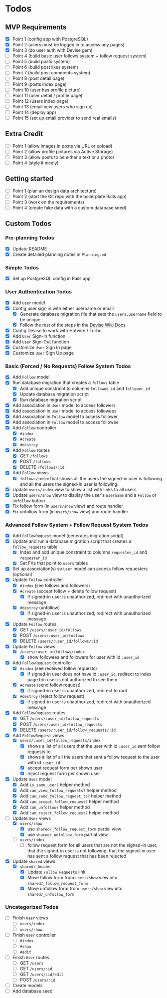# Todos

## MVP Requirements

- [x] Point 1 (config app with PostgreSQL)
- [x] Point 2 (users must be logged in to access any pages)
- [x] Point 3 (do user auth with Devise gem)
- [ ] Point 4 (build basic user follows system + follow request system)
- [ ] Point 5 (build posts system)
- [ ] Point 6 (build post likes system)
- [ ] Point 7 (build post comments system)
- [ ] Point 8 (post detail page)
- [ ] Point 9 (posts index page)
- [ ] Point 10 (user has profile picture)
- [ ] Point 11 (user detail / profile page)
- [ ] Point 12 (users index page)
- [ ] Point 13 (email new users who sign up)
- [ ] Point 14 (deploy app)
- [ ] Point 15 (set up email provider to send real emails)

## Extra Credit

- [ ] Point 1 (allow images in posts via URL or upload)
- [ ] Point 2 (allow profile pictures via Active Storage)
- [ ] Point 3 (allow posts to be either a text or a photo)
- [ ] Point 4 (style it nicely)

## Getting started

- [ ] Point 1 (plan an design data architecture)
- [ ] Point 2 (start the Git repo with the boilerplate Rails app)
- [ ] Point 3 (work on the requirements)
- [ ] Point 4 (create fake data with a custom database seed)

## Custom Todos

### Pre-planning Todos

- [x] Update README
- [x] Create detailed planning notes in `Planning.md`

### Simple Todos

- [x] Set up PostgreSQL config in Rails app

### User Authentication Todos

- [x] Add `User` model
- [x] Config user sign in with either username or email
  - [x] Generate database migration file that sets the `users.username` field to be unique
  - [x] Follow the rest of the steps in the [Devise Wiki Docs](https://github.com/heartcombo/devise/wiki/How-To:-Allow-users-to-sign-in-using-their-username-or-email-address)
- [x] Config Devise to work with Hotwire / Turbo
- [x] Add `User` Sign-In function
- [x] Add `User` Sign-Out function
- [x] Customize `User` Sign In page
- [x] Customize `User` Sign Up page

### Basic (Forced / No Requests) Follow System Todos

- [x] Add `Follow` model
- [x] Run database migration that creates a `follows` table
  - [x] Add unique constraint to columns `followee_id` and `follower_id`
  - [x] Update database migration script
  - [x] Run database migration script
- [x] Add association in `User` model to access followers
- [x] Add association in `User` model to access followees
- [x] Add association in `Follow` model to access follower
- [x] Add association in `Follow` model to access followee
- [x] Add `Follow` controller
  - [x] `#index`
  - [x] `#create`
  - [x] `#destroy`
- [x] Add `Follow` routes
  - [x] GET `/follows`
  - [x] POST `/follows`
  - [x] DELETE `/follows/:id`
- [x] Add `Follow` views
  - [x] `follows/index` that shows all the users the signed-in user is following and all the users the signed-in user is following.
- [x] Update `users/index` view to show a list with links to all users
- [x] Update `users/show` view to display the user's `username` and a `Follow` or `Unfollow` button
- [x] Fix follow form (in `users/show` view) and route handler
- [x] Fix unfollow form (in `users/show` view) and route handler

### Advanced Follow System + Follow Request System Todos

- [x] Add `FollowRequest` model (generates migration script)
- [x] Update and run a database migration script that creates a `follow_requests` table
  - [x] Index and add unique constraint to columns `requestee_id` and `requester_id`
  - [x] Set FKs that point to `users` tables
- [x] Set up association(s) so `User` model can access follow requesters (optional)
- [x] Update `Follow` controller
  - [x] `#index` (see follows and followers)
  - [x] `#create` (accept follow + delete follow request)
    - [x] if signed-in user is unauthorized, redirect with unauthorized message
  - [x] `#destroy` (unfollow)
    - [x] if signed-in user is unauthorized, redirect with unauthorized message
- [x] Update `Follow` routes
  - [x] GET `/users/:user_id/follows`
  - [x] POST `/users/:user_id/follows`
  - [x] DELETE `/users/:user_id/follows/:id`
- [x] Update `Follow` views
  - [x] `/users/:user_id/follows/index`
    - [x] show followees and followers for user with id `:user_id`
- [x] Add `FollowRequest` controller
  - [x] `#index` (see received follow requests)
    - [x] if signed-in user does not have id `:user_id`, redirect to index page b/c user is not authorized to see them
  - [x] `#create` (send follow request)
    - [x] if signed-in user is unauthorized, redirect to root
  - [x] `#destroy` (reject follow request)
    - [x] if signed-in user is unauthorized, redirect with unauthorized message
- [x] Add `FollowRequest` routes
  - [x] GET `/users/:user_id/follow_requests`
  - [x] POST `/users/:user_id/follow_requests`
  - [x] DELETE `/users/:user_id/follow_requests/:id`
- [x] Add `FollowRequest` views
  - [x] `users/:user_id/follow_requests/index`
    - [x] shows a list of all users that the user with id `:user_id` sent follow requests to
    - [x] shows a list of all the users that sent a follow request to the user with id `:user_id`
    - [x] accept request form per shown user
    - [x] reject request form per shown user
- [x] Update `User` model
  - [x] Add `is_same_user?` helper method
  - [x] Add `can_view_follow_requests?` helper method
  - [x] Add `can_send_follow_request_to?` helper method
  - [x] Add `can_accept_follow_request?` helper method
  - [x] Add `can_unfollow?` helper method
  - [x] Add `can_reject_follow_request?` helper method
- [ ] Update `User` views
  - [x] `users/show`
    - [x] use `shared/_follow_request_form` partial view
    - [x] use `shared/_unfollow_form` partial view
  - [ ] `users/index`
    - [ ] follow request form for all users that are not the signed-in user, that the signed-in user is not following, that the signed-in user has sent a follow request that has been rejected
- [x] Update `shared` views
  - [x] `shared/_header`
    - [x] Update `Follow Requests` link
    - [x] Move follow form from `users/show` view into `shared/_follow_request_form`
    - [x] Move unfollow form from `users/show` view into `shared/_unfollow_form`

### Uncategorized Todos

- [ ] Finish `User` views
  - [ ] `users/index`
  - [ ] `users/show`
- [ ] Finish `User` controller
  - [ ] `#index`
  - [ ] `#show`
  - [ ] `#edit`
- [ ] Finish `User` routes
  - [ ] GET `/users`
  - [ ] GET `/users/:id`
  - [ ] GET `/users/:id/edit`
  - [ ] POST `/users/:id`
- [ ] Create models
- [ ] Add database seed
